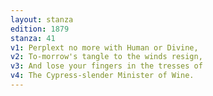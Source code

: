 ```yaml
---
layout: stanza
edition: 1879
stanza: 41
v1: Perplext no more with Human or Divine,
v2: To-morrow's tangle to the winds resign,
v3: And lose your fingers in the tresses of
v4: The Cypress-slender Minister of Wine.
---
```

